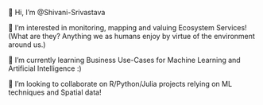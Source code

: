  👋 Hi, I’m @Shivani-Srivastava
 
 👀 I’m interested in monitoring, mapping and valuing Ecosystem Services! 
  (What are they? Anything we as humans enjoy by virtue of the environment around us.)
 
 🌱 I’m currently learning Business Use-Cases for Machine Learning and Artificial Intelligence :)
 
 💞️ I’m looking to collaborate on R/Python/Julia projects relying on ML techniques and Spatial data!

<!---
Shivani-Srivastava/Shivani-Srivastava is a ✨ special ✨ repository because its `README.md` (this file) appears on your GitHub profile.
You can click the Preview link to take a look at your changes.
--->
